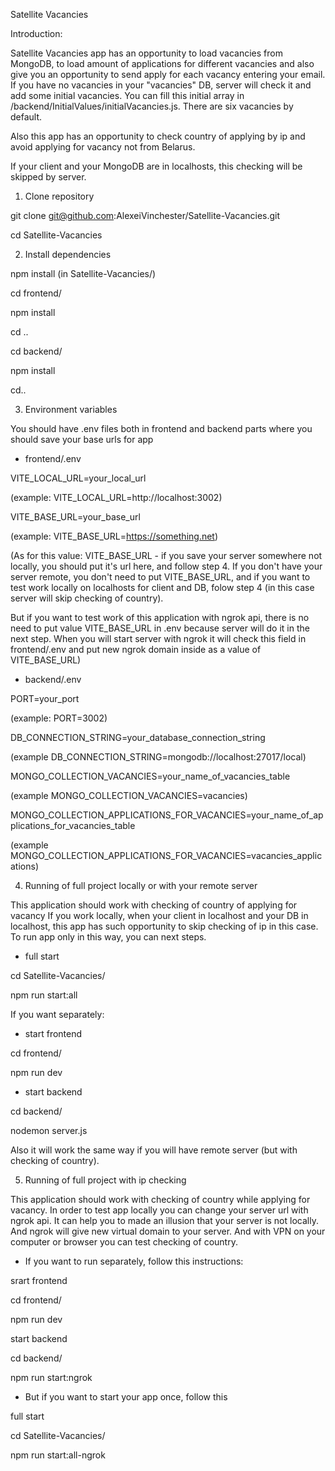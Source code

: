 Satellite Vacancies

Introduction: 

Satellite Vacancies app has an opportunity to load vacancies from MongoDB, to load amount of applications for different vacancies and also give you an opportunity to send apply for each vacancy entering your email. If you have no vacancies in your "vacancies" DB, server will check it and add some initial vacancies. You can fill this initial array in /backend/InitialValues/initialVacancies.js. There are six vacancies by default. 

Also this app has an opportunity to check country of applying by ip and avoid applying for vacancy not from Belarus.

If your client and your MongoDB are in localhosts, this checking will be skipped by server. 

1. Clone repository 

git clone git@github.com:AlexeiVinchester/Satellite-Vacancies.git

cd Satellite-Vacancies          

2. Install dependencies 

npm install (in Satellite-Vacancies/) 

cd frontend/

npm install

cd ..

cd backend/  

npm install

cd..

3. Environment variables

You should have .env files both in frontend and backend parts where you should save your base urls for app

- frontend/.env

VITE_LOCAL_URL=your_local_url 

(example: VITE_LOCAL_URL=http://localhost:3002)

VITE_BASE_URL=your_base_url 

(example: VITE_BASE_URL=https://something.net)

(As for this value: VITE_BASE_URL - if you save your server somewhere not locally, you should put it's url here, and follow step 4. If you don't have your server remote, you don't need to put VITE_BASE_URL, and if you want to test work locally on localhosts for client and DB, folow step 4 (in this case server will skip checking of country).

But if you want to test work of this application with ngrok api, there is no need to put value VITE_BASE_URL in .env because server will do it in the next step. When you will start server with ngrok it will check this field in frontend/.env and put new ngrok domain inside as a value of VITE_BASE_URL)

- backend/.env

PORT=your_port 

(example: PORT=3002)

DB_CONNECTION_STRING=your_database_connection_string 

(example DB_CONNECTION_STRING=mongodb://localhost:27017/local)

MONGO_COLLECTION_VACANCIES=your_name_of_vacancies_table

(example MONGO_COLLECTION_VACANCIES=vacancies)

MONGO_COLLECTION_APPLICATIONS_FOR_VACANCIES=your_name_of_applications_for_vacancies_table

(example MONGO_COLLECTION_APPLICATIONS_FOR_VACANCIES=vacancies_applications)

4. Running of full project locally or with your remote server

This application should work with checking of country of applying for vacancy
If you work locally, when your client in localhost and your DB in localhost, this app has such opportunity to skip checking of ip in this case. To run app only in this way, you can next steps. 

- full start 

cd Satellite-Vacancies/

npm run start:all

If you want separately: 

- start frontend 

cd frontend/

npm run dev

- start backend

cd backend/  

nodemon server.js

Also it will work the same way if you will have remote server (but with checking of country).

5. Running of full project with ip checking

This application should work with checking of country while applying for vacancy. In order to test app locally you can change your server url with ngrok api. It can help you to made an illusion that your server is not locally. And ngrok will give new virtual domain to your server. And with VPN on your computer or browser you can test checking of country.

- If you want to run separately, follow this instructions:

srart frontend

cd frontend/

npm run dev

start backend

cd backend/  

npm run start:ngrok

- But if you want to start your app once, follow this

full start 

cd Satellite-Vacancies/

npm run start:all-ngrok

